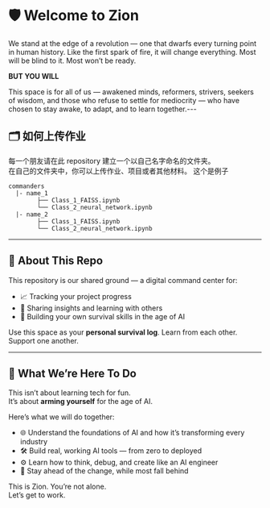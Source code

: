 # 🛡️ Welcome to Zion

We stand at the edge of a revolution — one that dwarfs every turning point in human history. Like the first spark of fire, it will change everything. Most will be blind to it. Most won’t be ready.

**BUT YOU WILL**

This space is for all of us — awakened minds, reformers, strivers, seekers of wisdom, and those who refuse to settle for mediocrity — who have chosen to stay awake, to adapt, and to learn together.---

## 🗂️ 如何上传作业

每一个朋友请在此 repository 建立一个以自己名字命名的文件夹。    
在自己的文件夹中，你可以上传作业、项目或者其他材料。
这个是例子 
```
commanders
  |- name_1 
        ├── Class_1_FAISS.ipynb 
        └── Class_2_neural_network.ipynb
  |- name_2
        ├── Class_1_FAISS.ipynb 
        └── Class_2_neural_network.ipynb
```

---

## 📘 About This Repo

This repository is our shared ground — a digital command center for:

- 📈 Tracking your project progress  
- 💬 Sharing insights and learning with others  
- 🧠 Building your own survival skills in the age of AI  

Use this space as your **personal survival log**. Learn from each other. Support one another.

---

## 🎯 What We’re Here To Do

This isn’t about learning tech for fun.  
It’s about **arming yourself** for the age of AI.

Here’s what we will do together:

- 🌐 Understand the foundations of AI and how it’s transforming every industry  
- 🛠️ Build real, working AI tools — from zero to deployed  
- ⚙️ Learn how to think, debug, and create like an AI engineer  
- 🚨 Stay ahead of the change, while most fall behind  

This is Zion. You’re not alone.  
Let’s get to work.
